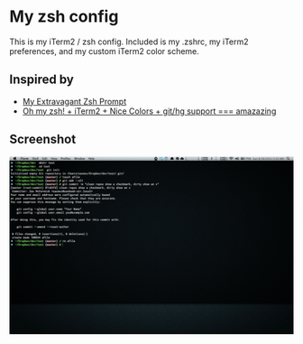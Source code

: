 My zsh config
=============
This is my iTerm2 / zsh config. Included is my .zshrc, my iTerm2 preferences, and my custom iTerm2 color scheme.

Inspired by
-----------
* [My Extravagant Zsh Prompt](http://stevelosh.com/blog/2010/02/my-extravagant-zsh-prompt)
* [Oh my zsh! + iTerm2 + Nice Colors + git/hg support === amazazing](http://forrst.com/posts/Oh_my_zsh_iTerm2_Nice_Colors_git_hg_suppo-1Ct)

Screenshot
----------
![Screenshot](https://github.com/zhm/zsh/raw/master/screenshot.png)

